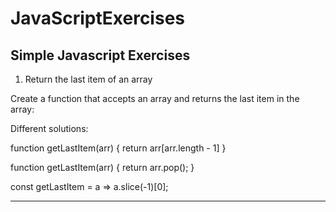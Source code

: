 # JavaScriptExercises
Simple Javascript Exercises
--------------------------------------------------------------------------------------------------------------------

1) Return the last item of an array

Create a function that accepts an array and returns the last item in the array:

Different solutions:

function getLastItem(arr) {
  return arr[arr.length - 1]
}

function getLastItem(arr) {
  return arr.pop();
}

const getLastItem = a => a.slice(-1)[0];

--------------------------------------------------------------------------------------------------------------------
